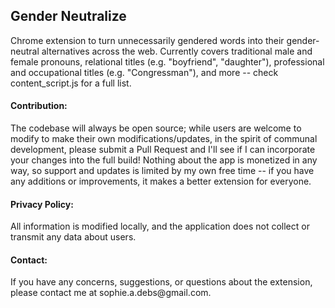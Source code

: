 <h2>Gender Neutralize</h2>
Chrome extension to turn unnecessarily gendered words into their gender-neutral alternatives across the web. Currently covers traditional male and female pronouns, relational titles (e.g. "boyfriend", "daughter"), professional and occupational titles (e.g. "Congressman"), and more -- check content_script.js for a full list.  

<h4>Contribution:</h4>
The codebase will always be open source; while users are welcome to modify to make their own modifications/updates, in the spirit of communal development, please submit a Pull Request and I'll see if I can incorporate your changes into the full build! 
Nothing about the app is monetized in any way, so support and updates is limited by my own free time -- if you have any additions or improvements, it makes a better extension for everyone.

<h4>Privacy Policy:</h4>

All information is modified locally, and the application does not collect or transmit any data about users.

<h4>Contact:</h4>
If you have any concerns, suggestions, or questions about the extension, please contact me at sophie.a.debs@gmail.com.
